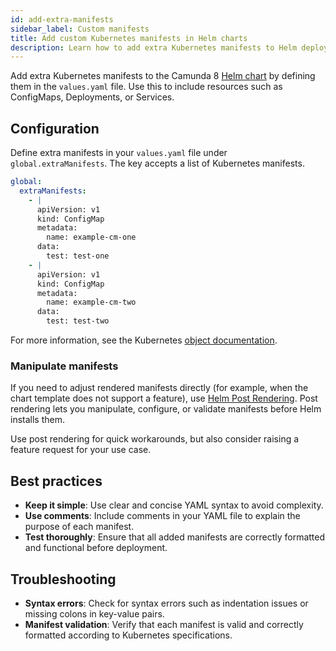 ```yaml
---
id: add-extra-manifests
sidebar_label: Custom manifests
title: Add custom Kubernetes manifests in Helm charts
description: Learn how to add extra Kubernetes manifests to Helm deployments by defining them in the values.yaml file.
---
```


Add extra Kubernetes manifests to the Camunda 8 [Helm chart](/self-managed/deployment/helm/install/quick-install.md) by defining them in the `values.yaml` file. Use this to include resources such as ConfigMaps, Deployments, or Services.

## Configuration

Define extra manifests in your `values.yaml` file under `global.extraManifests`. The key accepts a list of Kubernetes manifests.

```yaml
global:
  extraManifests:
    - |
      apiVersion: v1
      kind: ConfigMap
      metadata:
        name: example-cm-one
      data:
        test: test-one
    - |
      apiVersion: v1
      kind: ConfigMap
      metadata:
        name: example-cm-two
      data:
        test: test-two
```

For more information, see the Kubernetes [object documentation](https://kubernetes.io/docs/concepts/overview/working-with-objects/).

### Manipulate manifests

If you need to adjust rendered manifests directly (for example, when the chart template does not support a feature), use [Helm Post Rendering](https://helm.sh/docs/topics/advanced/#post-rendering). Post rendering lets you manipulate, configure, or validate manifests before Helm installs them.

Use post rendering for quick workarounds, but also consider raising a feature request for your use case.

## Best practices

- **Keep it simple**: Use clear and concise YAML syntax to avoid complexity.
- **Use comments**: Include comments in your YAML file to explain the purpose of each manifest.
- **Test thoroughly**: Ensure that all added manifests are correctly formatted and functional before deployment.

## Troubleshooting

- **Syntax errors**: Check for syntax errors such as indentation issues or missing colons in key-value pairs.
- **Manifest validation**: Verify that each manifest is valid and correctly formatted according to Kubernetes specifications.
